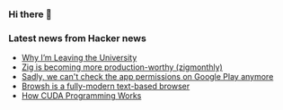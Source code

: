 ### Hi there 👋

<!--
**arashid-sh/arashid-sh** is a ✨ _special_ ✨ repository because its `README.md` (this file) appears on your GitHub profile.

Here are some ideas to get you started:

- 🔭 I’m currently working on ...
- 🌱 I’m currently learning ...
- 👯 I’m looking to collaborate on ...
- 🤔 I’m looking for help with ...
- 💬 Ask me about ...
- 📫 How to reach me: ...
- 😄 Pronouns: ...
- ⚡ Fun fact: ...
-->

### Latest news from Hacker news
<!-- BLOG-POST-LIST:START -->
- [Why I’m Leaving the University](https://josephhmanson.com/2022/07/04/why-im-leaving-the-university/)
- [Zig is becoming more production-worthy &lpar;zigmonthly&rpar;](https://zigmonthly.org/letters/2022/may-june/)
- [Sadly, we can&#39;t check the app permissions on Google Play anymore](https://www.bluespace.tech/blog/google-play-permissions-list/)
- [Browsh is a fully-modern text-based browser](https://www.brow.sh/)
- [How CUDA Programming Works](https://www.nvidia.com/en-us/on-demand/session/gtcspring22-s41487/)
<!-- BLOG-POST-LIST:END -->
